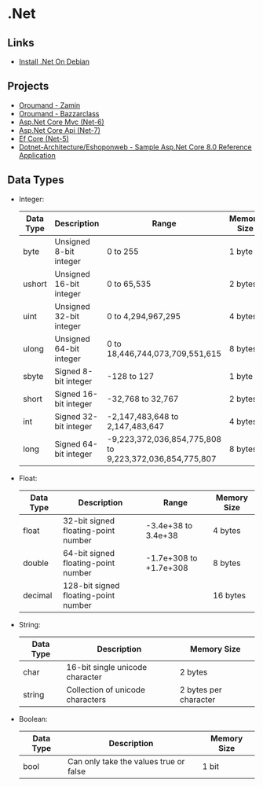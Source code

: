 # .Net

## Links

- [Install .Net On Debian](https://learn.microsoft.com/en-us/dotnet/core/install/linux-debian)

## Projects

- [Oroumand - Zamin](https://github.com/oroumand/Zamin)
- [Oroumand - Bazzarclass](https://github.com/oroumand/BazzarClass)
- [Asp.Net Core Mvc (Net-6)](https://github.com/bhrugen/Bulky)
- [Asp.Net Core Api (Net-7)](https://github.com/bhrugen/MagicVilla_API)
- [Ef Core (Net-5)](https://github.com/bhrugen/WizLib_EFCore)
- [Dotnet-Architecture/Eshoponweb - Sample Asp.Net Core 8.0 Reference Application](https://github.com/dotnet-architecture/eShopOnWeb)

## Data Types

- Integer:

  | Data Type | Description             | Range                                                   | Memory Size |
  | --------- | ----------------------- | ------------------------------------------------------- | ----------- |
  | byte      | Unsigned 8-bit integer  | 0 to 255                                                | 1 byte      |
  | ushort    | Unsigned 16-bit integer | 0 to 65,535                                             | 2 bytes     |
  | uint      | Unsigned 32-bit integer | 0 to 4,294,967,295                                      | 4 bytes     |
  | ulong     | Unsigned 64-bit integer | 0 to 18,446,744,073,709,551,615                         | 8 bytes     |
  | sbyte     | Signed 8-bit integer    | -128 to 127                                             | 1 byte      |
  | short     | Signed 16-bit integer   | -32,768 to 32,767                                       | 2 bytes     |
  | int       | Signed 32-bit integer   | -2,147,483,648 to 2,147,483,647                         | 4 bytes     |
  | long      | Signed 64-bit integer   | -9,223,372,036,854,775,808 to 9,223,372,036,854,775,807 | 8 bytes     |
  
- Float:

  | Data Type | Description                          | Range                  | Memory Size |
  | --------- | ------------------------------------ | ---------------------- | ----------- |
  | float     | 32-bit signed floating-point number  | -3.4e+38 to 3.4e+38    | 4 bytes     |
  | double    | 64-bit signed floating-point number  | -1.7e+308 to +1.7e+308 | 8 bytes     |
  | decimal   | 128-bit signed floating-point number |                        | 16 bytes    |
  
- String:

  | Data Type | Description                      | Memory Size           |
  | --------- | -------------------------------- | --------------------- |
  | char      | 16-bit single unicode character  | 2 bytes               |
  | string    | Collection of unicode characters | 2 bytes per character |

- Boolean:

  | Data Type | Description                            | Memory Size |
  | --------- | -------------------------------------- | ----------- |
  | bool      | Can only take the values true or false | 1 bit       |

  